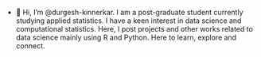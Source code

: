 - 👋 Hi, I’m @durgesh-kinnerkar. I am a post-graduate student currently studying applied statistics. I have a keen interest in data science and computational statistics. Here, I post projects and other works related to data science mainly using R and Python. Here to learn, explore and connect. 

<!---
durgesh-kinnerkar/durgesh-kinnerkar is a ✨ special ✨ repository because its `README.md` (this file) appears on your GitHub profile.
You can click the Preview link to take a look at your changes.
--->
